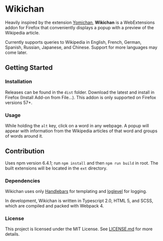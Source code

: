 # Wikichan
Heavily inspired by the extension [Yomichan](https://foosoft.net/projects/yomichan), 
**Wikichan** is a WebExtensions addon for Firefox that conveniently displays a popup 
with a preview of the Wikipedia article. 

Currently supports queries to Wikipedia in English, French, German, Spanish, Russian,
Japanese, and Chinese. Support for more languages may come later.

## Getting Started

### Installation
Releases can be found in the `dist` folder. Download the latest and install in Firefox
(Install Add-on from File...). This addon is only supported on Firefox versions 57+.

### Usage
While holding the `alt` key, click on a word in any webpage. 
A popup will appear with information from the Wikipedia articles of that word 
and groups of words around it.

## Contribution
Uses npm version 6.4.1; run `npm install` and then `npm run build` in root.
The built extensions will be located in the `ext` directory.

### Dependencies
Wikichan uses only [Handlebars](https://handlebarsjs.com/) for templating and 
[loglevel](https://npmjs.com/loglevel) for logging.

In development, Wikichan is written in Typescript 2.0, HTML 5, and SCSS,
which are compiled and packed with Webpack 4.

### License
This project is licensed under the MIT License. See [LICENSE.md](LICENSE.md) for 
more details.